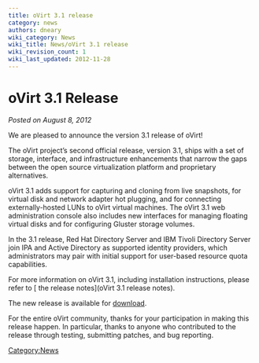```yaml
---
title: oVirt 3.1 release
category: news
authors: dneary
wiki_category: News
wiki_title: News/oVirt 3.1 release
wiki_revision_count: 1
wiki_last_updated: 2012-11-28
---
```


# oVirt 3.1 Release

*Posted on August 8, 2012*

We are pleased to announce the version 3.1 release of oVirt!

The oVirt project’s second official release, version 3.1, ships with a set of storage, interface, and infrastructure enhancements that narrow the gaps between the open source virtualization platform and proprietary alternatives.

oVirt 3.1 adds support for capturing and cloning from live snapshots, for virtual disk and network adapter hot plugging, and for connecting externally-hosted LUNs to oVirt virtual machines. The oVirt 3.1 web administration console also includes new interfaces for managing floating virtual disks and for configuring Gluster storage volumes.

In the 3.1 release, Red Hat Directory Server and IBM Tivoli Directory Server join IPA and Active Directory as supported identity providers, which administrators may pair with initial support for user-based resource quota capabilities.

For more information on oVirt 3.1, including installation instructions, please refer to [ the release notes](oVirt 3.1 release notes).

The new release is available for [download](http://www.ovirt.org/get-ovirt/).

For the entire oVirt community, thanks for your participation in making this release happen. In particular, thanks to anyone who contributed to the release through testing, submitting patches, and bug reporting.

<Category:News>
